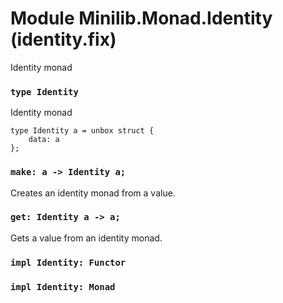 # Module Minilib.Monad.Identity (identity.fix)

Identity monad

### `type Identity`

Identity monad

```
type Identity a = unbox struct {
    data: a
};
```
### `make: a -> Identity a;`

Creates an identity monad from a value.

### `get: Identity a -> a;`

Gets a value from an identity monad.

### `impl Identity: Functor`

### `impl Identity: Monad`

